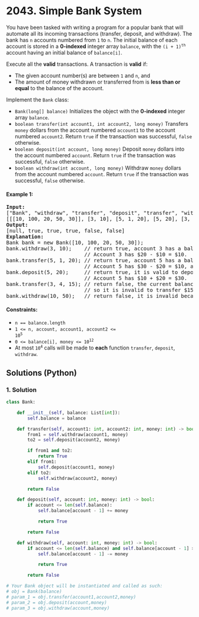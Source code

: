 # 2043. Simple Bank System
You have been tasked with writing a program for a popular bank that will automate all its incoming transactions (transfer, deposit, and withdraw). The bank has `n` accounts numbered from `1` to `n`. The initial balance of each account is stored in a **0-indexed** integer array `balance`, with the <code>(i + 1)<sup>th</sup></code> account having an initial balance of `balance[i]`.

Execute all the **valid** transactions. A transaction is **valid** if:
* The given account number(s) are between `1` and `n`, and
* The amount of money withdrawn or transferred from is **less than or equal** to the balance of the account.

Implement the `Bank` class:
* `Bank(long[] balance)` Initializes the object with the **0-indexed** integer array `balance`.
* `boolean transfer(int account1, int account2, long money)` Transfers `money` dollars from the account numbered `account1` to the account numbered `account2`. Return `true` if the transaction was successful, `false` otherwise.
* `boolean deposit(int account, long money)` Deposit `money` dollars into the account numbered `account`. Return `true` if the transaction was successful, `false` otherwise.
* `boolean withdraw(int account, long money)` Withdraw `money` dollars from the account numbered `account`. Return `true` if the transaction was successful, `false` otherwise.

#### Example 1:
<pre>
<strong>Input:</strong>
["Bank", "withdraw", "transfer", "deposit", "transfer", "withdraw"]
[[[10, 100, 20, 50, 30]], [3, 10], [5, 1, 20], [5, 20], [3, 4, 15], [10, 50]]
<strong>Output:</strong>
[null, true, true, true, false, false]
<strong>Explanation:</strong>
Bank bank = new Bank([10, 100, 20, 50, 30]);
bank.withdraw(3, 10);    // return true, account 3 has a balance of $20, so it is valid to withdraw $10.
                         // Account 3 has $20 - $10 = $10.
bank.transfer(5, 1, 20); // return true, account 5 has a balance of $30, so it is valid to transfer $20.
                         // Account 5 has $30 - $20 = $10, and account 1 has $10 + $20 = $30.
bank.deposit(5, 20);     // return true, it is valid to deposit $20 to account 5.
                         // Account 5 has $10 + $20 = $30.
bank.transfer(3, 4, 15); // return false, the current balance of account 3 is $10,
                         // so it is invalid to transfer $15 from it.
bank.withdraw(10, 50);   // return false, it is invalid because account 10 does not exist.
</pre>

#### Constraints:
* `n == balance.length`
* <code>1 <= n, account, account1, account2 <= 10<sup>5</sup></code>
* <code>0 <= balance[i], money <= 10<sup>12</sup></code>
* At most <code>10<sup>4</sup></code> calls will be made to **each** function `transfer`, `deposit`, `withdraw`.

## Solutions (Python)

### 1. Solution
```Python
class Bank:

    def __init__(self, balance: List[int]):
        self.balance = balance

    def transfer(self, account1: int, account2: int, money: int) -> bool:
        from1 = self.withdraw(account1, money)
        to2 = self.deposit(account2, money)

        if from1 and to2:
            return True
        elif from1:
            self.deposit(account1, money)
        elif to2:
            self.withdraw(account2, money)

        return False

    def deposit(self, account: int, money: int) -> bool:
        if account <= len(self.balance):
            self.balance[account - 1] += money

            return True

        return False

    def withdraw(self, account: int, money: int) -> bool:
        if account <= len(self.balance) and self.balance[account - 1] >= money:
            self.balance[account - 1] -= money

            return True

        return False

# Your Bank object will be instantiated and called as such:
# obj = Bank(balance)
# param_1 = obj.transfer(account1,account2,money)
# param_2 = obj.deposit(account,money)
# param_3 = obj.withdraw(account,money)
```
